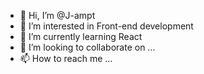 - 👋 Hi, I’m @J-ampt
- 👀 I’m interested in Front-end development
- 🌱 I’m currently learning React
- 💞️ I’m looking to collaborate on ...
- 📫 How to reach me ...

<!---
J-ampt/J-ampt is a ✨ special ✨ repository because its `README.md` (this file) appears on your GitHub profile.
You can click the Preview link to take a look at your changes.
--->
